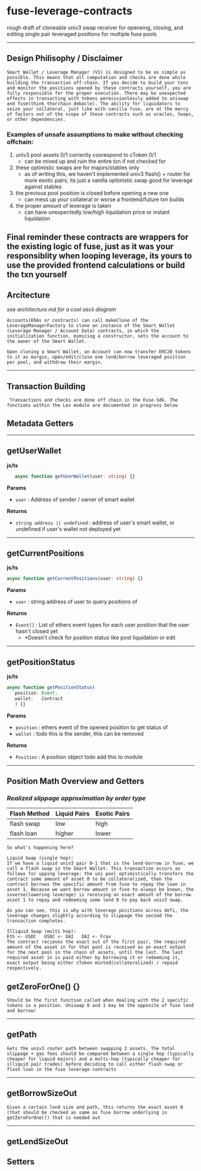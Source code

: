 # fuse-leverage-contracts
rough draft of cloneable univ3 swap receiver for openeing, closing, and editing single pair leveraged positions for multiple fuse pools



--- 
## Design Philisophy / Disclaimer 
`Smart Wallet / Leverage Manager (V1) is designed to be as simple as possible. This means that all computation and checks are done while building the transaction off-chain. If you decide to build your txns and monitor the positions opened by these contracts yourself, you are fully responsible for the proper execution. There may be unexpected effects in transacting with tokens permissionlessly added to uniswap and fuse(think thorchain debacle). The ability for liquidators to seize your collateral, just like with vanilla fuse, are at the mercy of factors out of the scope of these contracts such as oracles, twaps, or other dependencies.`

### Examples of unsafe assumptions to make without checking offchain:
1) univ3 pool assets 0/1 correctly coorespond to cToken 0/1
   - can be mixed up and ruin the entire txn if not checked for
2) these optimistic swaps are for majors/stables only
   - as of writing this, we haven't implemented univ3 flash() + router for more exotic pairs, its just a vanilla optimistic swap good for leverage against stables 
3) the previous pool position is closed before opening a new one
   - can mess up your collateral or worse a frontend/future txn builds
4) the proper amount of leverage is taken 
   - can have unexpectedly low/high liquidation price or instant liquidation

Final reminder these contracts are wrappers for the existing logic of fuse, just as it was your responsiblity when looping leverage, its yours to use the provided frontend calculations or build the txn yourself
---
## Arcitecture
*see architecture.md for a cool ascii diagram*

`Accounts(EOAs or contracts) can call makeClone of the LeverageManagerFactory to clone an instance of the Smart Wallet (Leverage Manager / Account Data) contracts, in which the initialization function, mimicing a constructor, sets the account to the owner of the Smart Wallet.`

`Upon cloning a Smart Wallet, an Account can now transfer ERC20 tokens to it as margin, open/edit/close one lend/borrow leveraged position per pool, and withdraw their margin.`

---
## Transaction Building 
` Transactions and checks are done off chain in the Fuse-Sdk. The functions within the Lev module are documented in progress below`
## Metadata Getters 
---
## getUserWallet
**js/ts**
~~~typescript
   async function getUserWallet(user: string) {}
~~~
**Params**
- `user` : Address of sender / owner of smart wallet
  
**Returns**
- `string address || undefined` : address of user's smart wallet, or undefined if user's wallet not deployed yet
  
---

## getCurrentPositions
**js/ts**
~~~typescript
async function getCurrentPositions(user: string) {}
~~~
**Params**
- `user` : string address of user to query positions of
   
**Returns**
- `Event[]` : List of ethers event types for each user position that the user hasn't closed yet 
  - *Doesn't check for position status like post liquidation or edit

---
## getPositionStatus
**js/ts**
~~~typescript 
async function getPositionStatus(
   position: Event, 
   wallet:   Contract
   ) {}
~~~
**Params**
- `position` : ethers event of the opened position to get status of
- `wallet` : todo this is the sender, this can be removed
  
**Returns**
- `Position` : A position object todo add this to module
---
## Position Math Overview and Getters 
### *Realized slippage approximation by order type*
|Flash Method|Liquid Pairs| Exotic Pairs |
|---|---|--|
|flash swap|low|high|
|flash loan|higher|lower|


```
So what's happening here? 

Liquid Swap (single hop):
If we have a liquid univ3 pair 0-1 that is the lend-borrow in fuse, we call a flash swap in the Smart Wallet. This transaction occurs as follows for upping leverage: the uni pool optimistically transfers the contract some amount of asset 0 to be collateralized, then the contract borrows the specific amount from fuse to repay the loan in asset 1. Because we want borrow amount in fuse to always be known, the inverse(lowering leverage) is receiving an exact amount of the borrow asset 1 to repay and redeeming some lend 0 to pay back univ3 swap.

As you can see, this is why with leverage positions across defi, the leverage changes slightly according to slippage the second the transaction completes.

Illiquid Swap (multi hop):
Eth <- USDC   USDC <- DAI   DAI <- Frax 
The contract recieves the exact out of the first pair, the required amount of the asset in for that pool is received as an exact output for the next pool in the chain of assets, until the last. The last required asset in is paid either by borrowing it or redeeming it, exact output being either cToken minted(collateralized) / repaid respectively. 
 ```
## getZeroForOne() {}
`Should be the first function called when dealing with the 2 specific tokens in a position. Uniswap 0 and 1 may be the opposite of fuse lend and borrow!`

--- 
## getPath
`Gets the univ3 router path between swapping 2 assets. The total slippage + gas fees should be compared between a single hop (typically cheaper for liquid majors) and a multi-hop (typically cheaper for illiquid pair trades) before deciding to call either flash swap or flash loan in the fuse leverage contracts`


---

## getBorrowSizeOut
`Given a certain lend size and path, this returns the exact asset 0 (that should be checked as same as fuse borrow underlying in getZeroForOne()) that is needed out `

---
## getLendSizeOut


## Setters 







